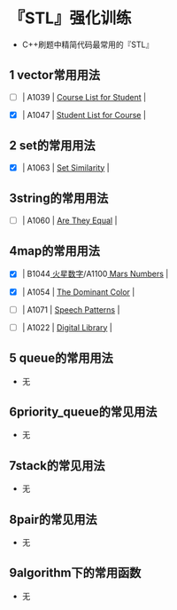 # 『STL』强化训练

- C++刷题中精简代码最常用的『STL』



## 1 vector常用用法

- [ ] | A1039 | [Course List for Student](https://pintia.cn/problem-sets/994805342720868352/problems/994805447855292416) |  
- [x] | A1047 | [Student List for Course](https://pintia.cn/problem-sets/994805342720868352/problems/994805433955368960) |     



## 2 set的常用用法

- [x] | A1063 | [ Set Similarity](https://pintia.cn/problem-sets/994805342720868352/problems/994805409175420928) |      



## 3string的常用用法

- [ ] | A1060 | [Are They Equal](https://pintia.cn/problem-sets/994805342720868352/problems/994805413520719872) |      



## 4map的常用用法

- [x] | B1044[ 火星数字](https://pintia.cn/problem-sets/994805260223102976/problems/994805279328157696)/A1100[ Mars Numbers](https://pintia.cn/problem-sets/994805342720868352/problems/994805367156883456) |                                                          
- [x] | A1054                                                        | [ The Dominant Color](https://pintia.cn/problem-sets/994805342720868352/problems/994805422639136768) |  
- [ ] | A1071                                                        | [ Speech Patterns](https://pintia.cn/problem-sets/994805342720868352/problems/994805398257647616) |      
- [ ] | A1022                                                        | [ Digital Library](https://pintia.cn/problem-sets/994805342720868352/problems/994805480801550336) |      



## 5 queue的常用用法

- 无

## 6priority_queue的常见用法

- 无



## 7stack的常见用法

- 无

## 8pair的常见用法

- 无

## 9algorithm下的常用函数

- 无